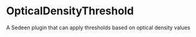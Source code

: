 # OpticalDensityThreshold
A Sedeen plugin that can apply thresholds based on optical density values
